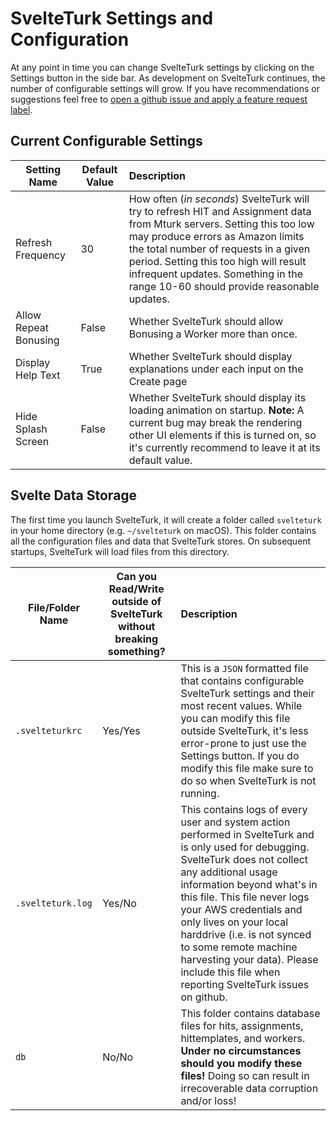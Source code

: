 # SvelteTurk Settings and Configuration

At any point in time you can change SvelteTurk settings by clicking on the Settings button in the side bar. As development on SvelteTurk continues, the number of configurable settings will grow. If you have recommendations or suggestions feel free to [open a github issue and apply a feature request label](https://github.com/ejolly/svelte-turk/issues/new). 

## Current Configurable Settings

| Setting Name          | Default Value | Description                                                                                                                                                                                                                                                                                                                        |
| --------------------- | ------------- | :--------------------------------------------------------------------------------------------------------------------------------------------------------------------------------------------------------------------------------------------------------------------------------------------------------------------------------- |
| Refresh Frequency     | 30            | How often (*in seconds*) SvelteTurk will try to refresh HIT and Assignment data from Mturk servers. Setting this too low may produce errors as Amazon limits the total number of requests in a given period. Setting this too high will result infrequent updates. Something in the range 10-60 should provide reasonable updates. |
| Allow Repeat Bonusing | False         | Whether SvelteTurk should allow Bonusing a Worker more than once.                                                                                                                                                                                                                                                                  |
| Display Help Text     | True          | Whether SvelteTurk should display explanations under each input on the Create page                                                                                                                                                                                                                                                 |
| Hide Splash Screen    | False         | Whether SvelteTurk should display its loading animation on startup. **Note:** A current bug may break the rendering other UI elements if this is turned on, so it's currently recommend to leave it at its default value.                                                                                                          |

## Svelte Data Storage

The first time you launch SvelteTurk, it will create a folder called `svelteturk` in your home directory (e.g. `~/svelteturk` on macOS). This folder contains all the configuration files and data that SvelteTurk stores. On subsequent startups, SvelteTurk will load files from this directory. 

| File/Folder Name  | Can you Read/Write outside of SvelteTurk without breaking something? | Description                                                                                                                                                                                                                                                                                                                                                                                                                 |
| ----------------- | -------------------------------------------------------------------- | :-------------------------------------------------------------------------------------------------------------------------------------------------------------------------------------------------------------------------------------------------------------------------------------------------------------------------------------------------------------------------------------------------------------------------- |
| `.svelteturkrc`   | Yes/Yes                                                              | This is a `JSON` formatted file that contains configurable SvelteTurk settings and their most recent values. While you can modify this file outside SvelteTurk, it's less error-prone to just use the Settings button. If you do modify this file make sure to do so when SvelteTurk is not running.                                                                                                                        |
| `.svelteturk.log` | Yes/No                                                               | This contains logs of every user and system action performed in SvelteTurk and is only used for debugging. SvelteTurk does not collect any additional usage information beyond what's in this file. This file never logs your AWS credentials and only lives on your local harddrive (i.e. is not synced to some remote machine harvesting your data). Please include this file when reporting SvelteTurk issues on github. |
| `db`              | No/No                                                                | This folder contains database files for hits, assignments, hittemplates, and workers. **Under no circumstances should you modify these files!** Doing so can result in irrecoverable data corruption and/or loss!                                                                                                                                                                                                           |